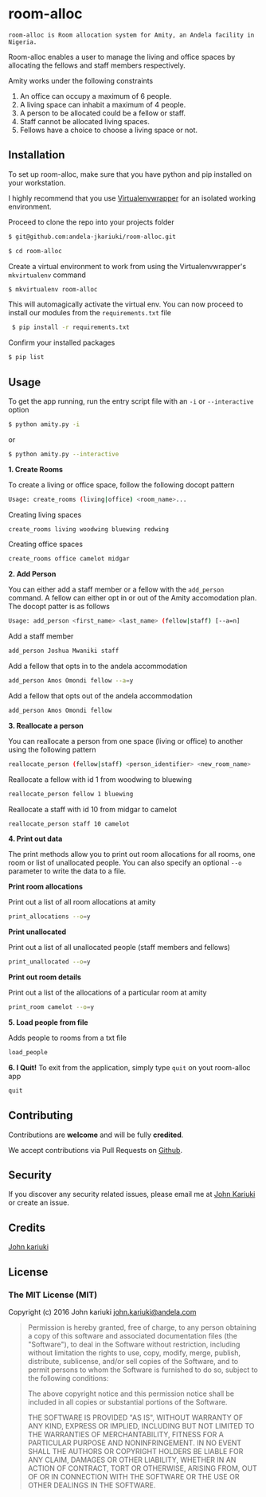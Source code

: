 # room-alloc

```
room-alloc is Room allocation system for Amity, an Andela facility in Nigeria.
```

Room-alloc enables a user to manage the living and office spaces by allocating the fellows and staff members respectively.

Amity works under the following constraints

1. An office can occupy a maximum of 6 people.
2. A living space can inhabit a maximum of 4 people.
3. A person to be allocated could be a fellow or staff.
4. Staff cannot be allocated living spaces.
5. Fellows have a choice to choose a living space or not.

## Installation

To set up room-alloc, make sure that you have python and pip installed on your workstation.

I highly recommend that you use [Virtualenvwrapper](http://virtualenvwrapper.readthedocs.io/en/latest/) for an isolated working environment.

Proceed to clone the repo into your projects folder

```bash
$ git@github.com:andela-jkariuki/room-alloc.git

$ cd room-alloc
```

Create a virtual environment to work from using the Virtualenvwrapper's `mkvirtualenv` command

```bash
$ mkvirtualenv room-alloc
```

This will automagically activate the virtual env. You can now proceed to install our modules from the `requirements.txt` file

```bash
 $ pip install -r requirements.txt
```

Confirm your installed packages
```bash
$ pip list
```

## Usage

To get the app running, run the entry script file with an `-i` or `--interactive` option

```bash
$ python amity.py -i
```

or
```bash
$ python amity.py --interactive
```

**1. Create Rooms**

To create a living or office space, follow the following docopt pattern
```bash
Usage: create_rooms (living|office) <room_name>...
```

Creating living spaces
```bash
create_rooms living woodwing bluewing redwing
```

Creating office spaces
```bash
create_rooms office camelot midgar
```

**2. Add Person**

You can either add a staff member or a fellow with the `add_person` command.
A fellow can either opt in or out of the Amity accomodation plan.
The docopt patter is as follows
```bash
Usage: add_person <first_name> <last_name> (fellow|staff) [--a=n]
```

Add a staff member
```bash
add_person Joshua Mwaniki staff
```

Add a fellow that opts in to the andela accommodation
```bash
add_person Amos Omondi fellow --a=y
```

Add a fellow that opts out of the andela accommodation
```bash
add_person Amos Omondi fellow
```

**3. Reallocate a person**

You can reallocate a person from one space (living or office) to another using the following pattern
```bash
reallocate_person (fellow|staff) <person_identifier> <new_room_name>
```

Reallocate a fellow with id 1 from woodwing to bluewing

```bash
reallocate_person fellow 1 bluewing
```
Reallocate a staff with id 10 from midgar to camelot

```bash
reallocate_person staff 10 camelot
```

**4. Print out data**

The print methods allow you to print out room allocations for all rooms, one room or list of unallocated people.
You can also specify an optional `--o` parameter to write the data to a file.

**Print room allocations**

Print out a list of all room allocations at amity
```bash
print_allocations --o=y
```
**Print unallocated**

Print out a list of all unallocated people (staff members and fellows)
```bash
print_unallocated --o=y
```

**Print out room details**

Print out a list of the allocations of a particular room at amity
```bash
print_room camelot --o=y
```

**5. Load people from file**

Adds people to rooms from a txt file
```bash
load_people
```
**6. I Quit!**
To exit from the application, simply type `quit` on yout room-alloc app
```bash
quit
```


## Contributing

Contributions are **welcome** and will be fully **credited**.

We accept contributions via Pull Requests on [Github](https://github.com/andela-jkariuki/room-alloc).

## Security

If you discover any security related issues, please email me at [John Kariuki](mailto:john.kariuki@andela.com) or create an issue.

## Credits

[John kariuki](https://github.com/andela-jkariuki)

## License

### The MIT License (MIT)

Copyright (c) 2016 John kariuki <john.kariuki@andela.com>

> Permission is hereby granted, free of charge, to any person obtaining a copy
> of this software and associated documentation files (the "Software"), to deal
> in the Software without restriction, including without limitation the rights
> to use, copy, modify, merge, publish, distribute, sublicense, and/or sell
> copies of the Software, and to permit persons to whom the Software is
> furnished to do so, subject to the following conditions:
>
> The above copyright notice and this permission notice shall be included in
> all copies or substantial portions of the Software.
>
> THE SOFTWARE IS PROVIDED "AS IS", WITHOUT WARRANTY OF ANY KIND, EXPRESS OR
> IMPLIED, INCLUDING BUT NOT LIMITED TO THE WARRANTIES OF MERCHANTABILITY,
> FITNESS FOR A PARTICULAR PURPOSE AND NONINFRINGEMENT. IN NO EVENT SHALL THE
> AUTHORS OR COPYRIGHT HOLDERS BE LIABLE FOR ANY CLAIM, DAMAGES OR OTHER
> LIABILITY, WHETHER IN AN ACTION OF CONTRACT, TORT OR OTHERWISE, ARISING FROM,
> OUT OF OR IN CONNECTION WITH THE SOFTWARE OR THE USE OR OTHER DEALINGS IN
> THE SOFTWARE.
